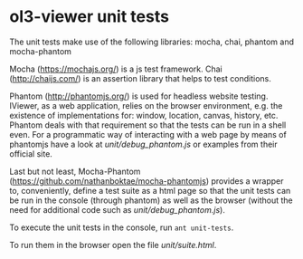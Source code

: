 # ol3-viewer unit tests

The unit tests make use of the following libraries:
mocha, chai, phantom and mocha-phantom

Mocha (https://mochajs.org/) is a js test framework.
Chai (http://chaijs.com/) is an assertion library that helps to test conditions.

Phantom (http://phantomjs.org/) is used for headless website testing.
IViewer, as a web application, relies on the browser environment,
e.g. the existence of implementations for: window, location, canvas, history, etc.
Phantom deals with that requirement so that the tests can be run in a shell even.
For a programmatic way of interacting with a web page by means of phantomjs
have a look at *unit/debug_phantom.js* or examples from their official site.

Last but not least, Mocha-Phantom (https://github.com/nathanboktae/mocha-phantomjs)
provides a wrapper to, conveniently, define a test suite as a html page
so that the unit tests can be run in the console (through phantom) as well
as the browser (without the need for additional code such as *unit/debug_phantom.js*).


To execute the unit tests in the console, run ```ant unit-tests```.

To run them in the browser open the file *unit/suite.html*.
